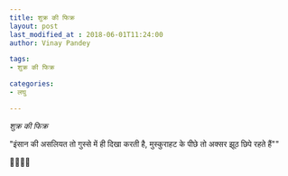 ```yaml
---
title: शुक्र की फिक्र
layout: post
last_modified_at : 2018-06-01T11:24:00
author: Vinay Pandey

tags:
- शुक्र की फिक्र

categories:
- लघु

---
```


*शुक्र की फिक्र*


"इंसान की असलियत तो गुस्से में  ही दिखा  करती है,
 मुस्कुराहट के पीछे तो अक्सर झूठ  छिपे  रहते हैं""

🙏🌷🌷🙏
